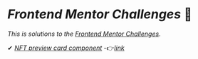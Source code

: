 # _Frontend Mentor Challenges_ 🙋‍

_This is solutions to the_ [_Frontend Mentor Challenges_](https://www.frontendmentor.io).


✔ [_NFT preview card component_](https://github.com/sookm/frontendmentor-chanllenges/tree/main/nft-preview-card-component-main)
-👉[_link_](https://sookm.github.io/frontendmentor-chanllenges/nft-preview-card-component-main/)

